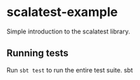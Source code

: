 # scalatest-example

Simple introduction to the scalatest library.

## Running tests

Run `sbt test` to run the entire test suite.
sbt 




